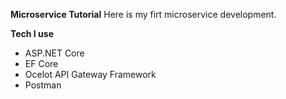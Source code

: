 **Microservice Tutorial**
Here is my firt microservice development.

**Tech I use**

- ASP.NET Core
- EF Core
- Ocelot API Gateway Framework
- Postman




